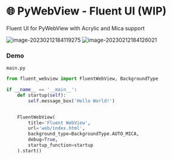 # 🌐 PyWebView - Fluent UI (WIP)

Fluent UI for PyWebView with Acrylic and Mica support

![image-20230212184119275](https://imgsrc.baidu.com/super/pic/item/c83d70cf3bc79f3d85882ef6ffa1cd11738b298f.jpg)
![image-20230212184126021](https://imgsrc.baidu.com/super/pic/item/86d6277f9e2f0708fc6ce0c6ac24b899a801f288.jpg)

### Demo

`main.py`

```python
from fluent_webview import FluentWebView, BackgroundType

if __name__ == '__main__':
    def startup(self):
        self.message_box('Hello World!')


    FluentWebView(
        title='Fluent WebView',
        url='web/index.html',
        background_type=BackgroundType.AUTO_MICA,
        debug=True,
        startup_function=startup
    ).start()
```